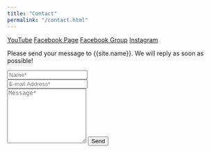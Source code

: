```yaml
---
title: "Contact"
permalink: "/contact.html"
---
```


[YouTube](https://www.youtube.com/channel/UC2t-VglCOdthtWfj27xLYjw)
[Facebook Page](http://facebook.com/AstroSpaceTech.in)
[Facebook Group](https://www.facebook.com/groups/267258970150782/?source_id=668639690221394)
[Instagram](https://instagram.com/Astrospacetech/)

<form action="https://formspree.io/{{site.email}}" method="POST">    
<p class="mb-4">Please send your message to {{site.name}}. We will reply as soon as possible!</p>
<div class="form-group row">
<div class="col-md-6">
<input class="form-control" type="text" name="name" placeholder="Name*" required>
</div>
<div class="col-md-6">
<input class="form-control" type="email" name="_replyto" placeholder="E-mail Address*" required>
</div>
</div>
<textarea rows="8" class="form-control mb-3" name="message" placeholder="Message*" required></textarea>    
<input class="btn btn-success" type="submit" value="Send">
</form>